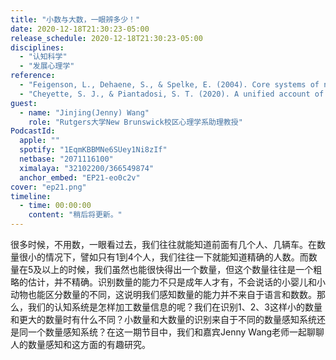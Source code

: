 ```yaml
---
title: "小数与大数，一眼辨多少！"
date: 2020-12-18T21:30:23-05:00
release_schedule: 2020-12-18T21:30:23-05:00
disciplines:
  - "认知科学"
  - "发展心理学"
reference:
  - "Feigenson, L., Dehaene, S., & Spelke, E. (2004). Core systems of number. Trends in cognitive sciences, 8(7), 307-314."
  - "Cheyette, S. J., & Piantadosi, S. T. (2020). A unified account of numerosity perception. Nature Human Behaviour, 4(12), 1265-1272."
guest:
  - name: "Jinjing(Jenny) Wang"
    role: "Rutgers大学New Brunswick校区心理学系助理教授"
PodcastId:
  apple: ""
  spotify: "1EqmKBBMNe6SUey1Ni8zIf"
  netbase: "2071116100"
  ximalaya: "32102200/366549874"
  anchor_embed: "EP21-eo0c2v"
cover: "ep21.png"
timeline:
  - time: 00:00:00
    content: "稍后将更新。"
---
```


很多时候，不用数，一眼看过去，我们往往就能知道前面有几个人、几辆车。在数量很小的情况下，譬如只有1到4个人，我们往往一下就能知道精确的人数。而数量在5及以上的时候，我们虽然也能很快得出一个数量，但这个数量往往是一个粗略的估计，并不精确。识别数量的能力不只是成年人才有，不会说话的小婴儿和小动物也能区分数量的不同，这说明我们感知数量的能力并不来自于语言和数数。那么，我们的认知系统是怎样加工数量信息的呢？我们在识别1、2、3这样小的数量和更大的数量时有什么不同？小数量和大数量的识别来自于不同的数量感知系统还是同一个数量感知系统？在这一期节目中，我们和嘉宾Jenny Wang老师一起聊聊人的数量感知和这方面的有趣研究。
